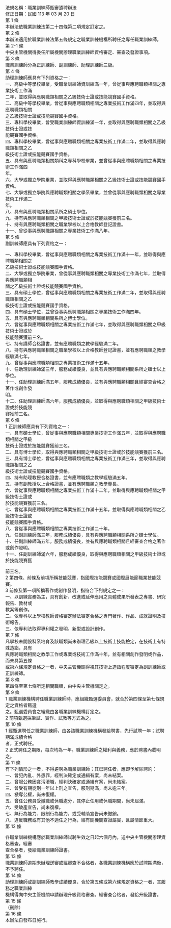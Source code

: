 法規名稱：職業訓練師甄審遴聘辦法  
修正日期：民國 113 年 03 月 20 日  
第 1 條  
本辦法依職業訓練法第二十四條第二項規定訂定之。  
第 2 條  
本辦法適用於職業訓練法第五條規定之職業訓練機構所聘任之專任職業訓練師。  
第 2-1 條  
中央主管機關得委任所屬機關辦理職業訓練師資格審定、審查及發證事項。  
第 3 條  
職業訓練師分為正訓練師、副訓練師、助理訓練師三級。  
第 4 條  
助理訓練師應具有下列資格之一：  
一、高級中等學校畢業，受職業訓練師資訓練滿一年，曾從事與應聘職類相關之專業技術工作滿  
二年，並取得與應聘職類相關之乙級技術士證或技能競賽國手資格。  
二、高級中等學校畢業，曾從事與應聘職類相關之專業技術工作滿四年，並取得與應聘職類相關  
之乙級技術士證或技能競賽國手資格。  
三、專科學校畢業，曾受職業訓練師資訓練滿一年，並取得與應聘職類相關之乙級技術士證或技  
能競賽國手資格。  
四、專科學校畢業，曾從事與應聘職類相關之專業技術工作滿二年，並取得與應聘職類相關之乙  
級技術士證或技能競賽國手資格。  
五、具有與應聘職類相關類科之專科學校畢業，並曾從事與應聘職類相關之專業技術工作滿四  
年。  
六、大學或獨立學院畢業，並取得與應聘職類相關之乙級技術士證或技能競賽國手資格。  
七、大學或獨立學院與應聘職類相關之學系畢業，並曾從事與應聘職類相關之專業技術工作滿二  
年。  
八、具有與應聘職類相關系所之碩士學位。  
九、持有與應聘職類相關之甲級技術士證或於技能競賽獲前三名。  
十、持有與應聘職類相關之職業學校以上合格教師登記證書。  
十一、曾從事與應聘職類相關之專業技術工作滿八年。  
第 5 條  
副訓練師應具有下列資格之一：  


一、專科學校畢業，曾從事與應聘職類相關之專業技術工作滿十一年，並取得與應聘職類相關之  
乙級技術士證或技能競賽國手資格。  
二、大學或獨立學院畢業，曾從事與應聘職類相關之專業技術工作滿七年，並取得與應聘職類相  
關之乙級技術士證或技能競賽國手資格。  
三、具有碩士學位，曾從事與應聘職類相關之專業技術工作滿二年，並取得與應聘職類相關之乙  
級技術士證或技能競賽國手資格。  
四、具有碩士學位，並曾從事與應聘職類相關之專業技術工作滿四年。  
五、具有與應聘職類相關系所之博士學位。  
六、曾從事與應聘職類相關之專業技術工作滿七年，並取得與應聘職類相關之甲級技術士證或於  
技能競賽獲前三名。  
七、持有講師合格證書，並有應聘職類之教學經驗滿二年。  
八、持有與應聘職類相關之職業學校以上合格教師登記證書，並有應聘職類之教學經驗滿七年。  
九、曾從事與應聘職類相關之專業技術工作滿十五年。  
十、任助理訓練師滿三年，服務成績優良，並具有與應聘職類相關系所之碩士以上學位。  
十一、任助理訓練師滿五年，服務成績優良，並有與應聘職類相關且經審查合格之著作或創作發  
明。  
十二、任助理訓練師滿六年，服務成績優良，並取得與應聘職類相關之甲級技術士證或於技能競  
賽獲前三名。  
第 6 條  
1 正訓練師應具有下列資格之一：  
一、具有碩士學位，曾從事與應聘職類相關專業技術工作滿五年，並取得與應聘職類相關之甲級  
技術士證或於技能競賽獲前三名。  
二、具有博士學位，取得與應聘職類相關之甲級技術士證或於技能競賽獲前三名。  
三、具有博士學位，曾從事與應聘職類相關之專業技術工作滿三年，並取得與應聘職類相關之乙  
級技術士證或技能競賽國手資格。  
四、持有助理教授合格證書，並有應聘職類之教學經驗滿五年。  
五、持有副教授以上合格證書，並有應聘職類之教學專長。  
六、曾從事與應聘職類相關之專業技術工作滿十二年，並取得與應聘職類相關之甲級技術士證或  
於技能競賽獲前三名。  
七、曾從事與應聘職類相關之專業技術工作滿十五年，並取得與應聘職類相關之乙級技術士證或  
技能競賽國手資格。  
八、曾從事與應聘職類相關之專業技術工作滿二十年。  
九、任副訓練師滿三年，服務成績優良，具有與應聘職類相關系所之碩士學位。  
十、任副訓練師滿五年，服務成績優良，並有與應聘職類相關且經審查合格之著作或創作發明。  
十一、任副訓練師滿六年，服務成績優良，取得與應聘職類相關之甲級技術士證或於技能競賽獲  


前三名。  
2 第四條、前條及前項所稱技能競賽，指國際技能競賽或國際展能節職業技能競賽。  
3 前條及第一項所稱著作或創作發明，指符合下列規定之一：  
一、以訓練實務為主，具有創新、改進或延伸應用之具體成果所發表之專書、研究報告、教材或  
教案等創作。  
二、依專科以上學校教師資格審定辦法審定合格之專門著作、作品、成就證明及技術報告。  
三、依專利法取得專利權之發明、新型或設計創作。  
第 7 條  
凡學校未開設科系培育及該職類尚未辦理乙級以上技術士技能檢定，在技術上有特殊造詣，具有  
與應聘職類相關之教學工作或專業或技術工作滿十年，並有相關創作發明或作品，而未具第五條  
或第六條規定資格之一者，中央主管機關得視其技術上造詣程度審定為副訓練師或正訓練師。  
第 8 條  
第四條至第七條所定相關職類，由中央主管機關定之。  
第 9 條  
1 職業訓練機構聘任職業訓練師時，應組織甄選委員會，就合於第四條至第七條規定之資格者甄選  
之。甄選委員會之組織由各職業訓練機構訂定之。  
2 前項甄選採筆試、實作、試教等方式為之。  
第 10 條  
1 經甄選聘任之職業訓練師，由各該職業訓練機構發給聘書，先行試聘一年；試聘期滿成績合格  
者，正式聘任。  
2 正式聘任之期限，每次均為一年。職業訓練師之權利與義務，應於聘書內載明之。  
第 11 條  
有下列情形之一者，不得遴聘為職業訓練師；其已聘任者，應即予解除聘約：  
一、曾犯內亂、外患罪，經判決確定或通緝有案，尚未結案。  
二、曾服公務因貪污瀆職，經判決確定或通緝有案，尚未結案。  
三、曾受有期徒刑一年以上刑之宣告，服刑期滿，尚未逾三年。  
四、褫奪公權，尚未復權。  
五、曾任公務員受撤職或休職處分，其停止任用或休職期間，尚未屆滿。  
六、受破產宣告，尚未復權。  
七、無行為能力、限制行為能力，或受輔助宣告尚未撤銷。  
八、違反職務或有其他不適任之行為，經有關機關查證屬實，且屬情節重大。  
第 12 條  


各職業訓練機構應於職業訓練師試聘生效之日起六個月內，送中央主管機關辦理資格審查，經審  
查合格者，發給職業訓練師證書。  
第 13 條  
職業訓練師逾期未辦理送審或經審查不合格者，各職業訓練機構應於試聘期滿後，不予聘任。  
第 14 條  
助理訓練師或副訓練師教學成績優良，合於第五條或第六條規定資格之一者，其服務之職業訓練  
機構得向中央主管機關申請辦理升級資格審查。經審查合格者，發給升級證書。  
第 15 條  
（刪除）  
第 16 條  
本辦法自發布日施行。  


